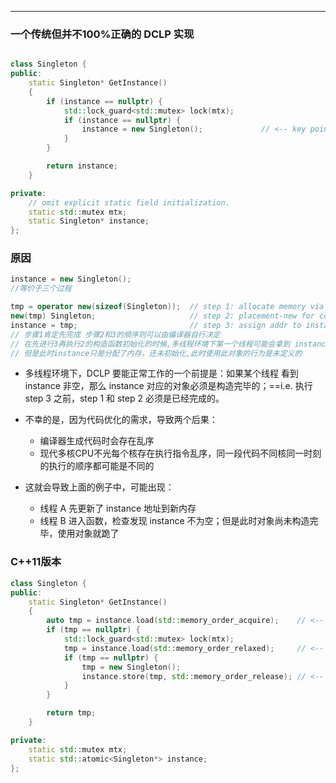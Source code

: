 ------------------------------
### 一个传统但并不100%正确的 DCLP 实现
```c++

class Singleton {
public:
    static Singleton* GetInstance()
    {
        if (instance == nullptr) {
            std::lock_guard<std::mutex> lock(mtx);
            if (instance == nullptr) {
                instance = new Singleton();				// <-- key point
            }
        }

        return instance;
    }

private:
    // omit explicit static field initialization.
    static std::mutex mtx;
    static Singleton* instance;
};
```

### 原因
```c++
instance = new Singleton();
//等价于三个过程

tmp = operator new(sizeof(Singleton));  // step 1: allocate memory via operator new
new(tmp) Singleton;                     // step 2: placement-new for construction
instance = tmp;                         // step 3: assign addr to instance
// 步骤1肯定先完成 步骤2和3的顺序则可以由编译器自行决定
// 在先进行3再执行2的构造函数初始化的时候,多线程环境下某一个线程可能会拿到 instance
// 但是此时instance只是分配了内存，还未初始化,此时使用此对象的行为是未定义的

```

- 多线程环境下，DCLP 要能正常工作的一个前提是：如果某个线程 看到 instance 非空，那么 instance 对应的对象必须是构造完毕的；==i.e. 执行 step 3 之前，step 1 和 step 2 必须是已经完成的。

- 不幸的是，因为代码优化的需求，导致两个后果：

    - 编译器生成代码时会存在乱序
    - 现代多核CPU不光每个核存在执行指令乱序，同一段代码不同核同一时刻的执行的顺序都可能是不同的
- 这就会导致上面的例子中，可能出现：

    - 线程 A 先更新了 instance 地址到新内存
    - 线程 B 进入函数，检查发现 instance 不为空；但是此时对象尚未构造完毕，使用对象就跪了

### C++11版本
```c++
class Singleton {
public:
    static Singleton* GetInstance()
    {
        auto tmp = instance.load(std::memory_order_acquire);    // <-- read-acquire operation
        if (tmp == nullptr) {
            std::lock_guard<std::mutex> lock(mtx);
            tmp = instance.load(std::memory_order_relaxed);     // <-- relaxed is enough
            if (tmp == nullptr) {
                tmp = new Singleton();
                instance.store(tmp, std::memory_order_release); // <-- write-release operation
            }
        }

        return tmp;
    }

private:
    static std::mutex mtx;
    static std::atomic<Singleton*> instance;
};
```